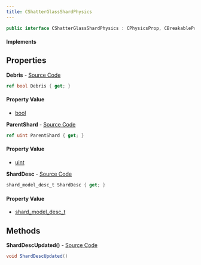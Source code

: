 ```yaml
---
title: CShatterGlassShardPhysics
---
```


```csharp
public interface CShatterGlassShardPhysics : CPhysicsProp, CBreakableProp, CBaseProp, CBaseAnimGraph, CBaseModelEntity, CBaseEntity, CEntityInstance, ISchemaClass<CEntityInstance>, ISchemaClass<CBaseEntity>, ISchemaClass<CBaseModelEntity>, ISchemaClass<CBaseAnimGraph>, ISchemaClass<CBaseProp>, ISchemaClass<CBreakableProp>, ISchemaClass<CPhysicsProp>, ISchemaClass<CShatterGlassShardPhysics>, ISchemaField, ISchemaClass, INativeHandle
```

#### Implements

## Properties

**Debris** - [Source Code](https://github.com/swiftly-solution/swiftlys2/blob/master/managed/src/SwiftlyS2.Generated/Schemas/Interfaces/CShatterGlassShardPhysics.cs#L16)

```csharp
ref bool Debris { get; }
```

#### Property Value

- [bool](https://learn.microsoft.com/dotnet/api/system.boolean)

**ParentShard** - [Source Code](https://github.com/swiftly-solution/swiftlys2/blob/master/managed/src/SwiftlyS2.Generated/Schemas/Interfaces/CShatterGlassShardPhysics.cs#L18)

```csharp
ref uint ParentShard { get; }
```

#### Property Value

- [uint](https://learn.microsoft.com/dotnet/api/system.uint32)

**ShardDesc** - [Source Code](https://github.com/swiftly-solution/swiftlys2/blob/master/managed/src/SwiftlyS2.Generated/Schemas/Interfaces/CShatterGlassShardPhysics.cs#L20)

```csharp
shard_model_desc_t ShardDesc { get; }
```

#### Property Value

- [shard_model_desc_t](/docs/api/shared/schemadefinitions/shard_model_desc_t)

## Methods

**ShardDescUpdated()** - [Source Code](https://github.com/swiftly-solution/swiftlys2/blob/master/managed/src/SwiftlyS2.Generated/Schemas/Interfaces/CShatterGlassShardPhysics.cs#L22)

```csharp
void ShardDescUpdated()
```

